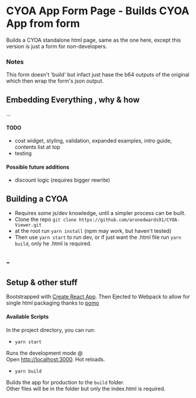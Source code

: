 # CYOA App Form Page - Builds CYOA App from form

Builds a CYOA standalone html page, same as the one here, except this version is just a form for non-developers.

### Notes

This form doesn't 'build' but infact just hase the b64 outputs of the original which then wrap the form's json output.

## Embedding Everything , why & how

...

#### TODO
- cost widget, styling, validation, expanded examples, intro guide, contents list at top
- testing 

#### Possible future additions
- discount logic (requires bigger rewrite)

## Building a CYOA

- Requires some js/dev knowledge, until a simpler process can be built.
- Clone the repo `git clone https://github.com/aronedwards91/CYOA-Viewer.git`
- at the root run  `yarn install` (npm may work, but haven't tested)
- Then use `yarn start` to run dev, or if just want the .html file run `yarn build`, only he .html is required.

## -

## Setup & other stuff

Bootstrapped with [Create React App](https://github.com/facebook/create-react-app). Then Ejected to Webpack to allow for single html packaging thanks to [pomo](https://stackoverflow.com/questions/51949719/is-there-a-way-to-build-a-react-app-in-a-single-html-file)

#### Available Scripts

In the project directory, you can run:

- `yarn start`

Runs the development mode @ <br />
Open [http://localhost:3000](http://localhost:3000). Hot reloads.

- `yarn build`

Builds the app for production to the `build` folder.<br />
Other files will be in the folder but only the index.html is required.
